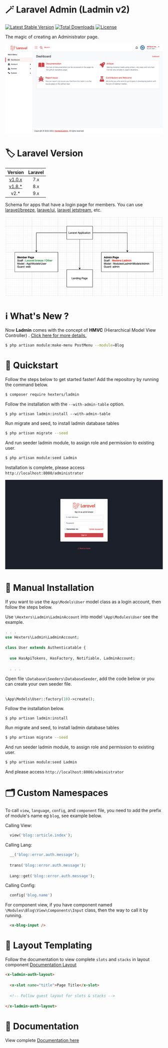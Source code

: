 # 🪄 Laravel Admin (Ladmin v2)

[![Latest Stable Version](https://poser.pugx.org/hexters/ladmin/v/stable)](https://packagist.org/packages/hexters/ladmin)
[![Total Downloads](https://poser.pugx.org/hexters/ladmin/downloads)](https://packagist.org/packages/hexters/ladmin)
[![License](https://poser.pugx.org/hexters/ladmin/license)](https://packagist.org/packages/hexters/ladmin)

The magic of creating an Administrator page.

![Dashboard](https://github.com/hexters/assets/blob/main/ladmin/v2/captures/dashboard.png?raw=true)

# 🏷️ Laravel Version

|Version|Laravel|
|:-:|:-:|
| [v1.0.x](https://github.com/hexters/ladmin/blob/v1.0.3/readme.md) | 7.x |
| [v1.8.*](https://github.com/hexters/ladmin/blob/v1.8.3/readme.md)| 8.x |
|v2.*|9.x|

Schema for apps that have a login page for members. You can use [laravel/breeze](https://github.com/laravel/breeze), [larave/ui](https://github.com/laravel/ui), [laravel jetstream](https://jetstream.laravel.com/1.x/introduction.html), etc.

![Scheme Member](https://github.com/hexters/assets/blob/main/ladmin/v2/captures/scheme.png?raw=true)
# ℹ️ What's New ?

Now **Ladmin** comes with the concept of **HMVC** (Hierarchical Model View Controller) . [Click here for more details.](https://github.com/hexters/ladmin/wiki/Module)

```bash
$ php artisan module:make-menu PostMenu --module=Blog
```

# 🚀 Quickstart

Follow the steps below to get started faster! Add the repository by running the command below.

```bash
$ composer require hexters/ladmin
```

Follow the installation with the `--with-admin-table` option.
```
$ php artisan ladmin:install --with-admin-table
```

Run migrate and seed, to install ladmin database tables
```bash
$ php artisan migrate --seed
```

And run seeder ladmin module, to assign role and permission to existing user.
```bash
$ php artisan module:seed Ladmin
```

Installation is complete, please access `http://localhost:8000/administrator`

![Login Page](https://github.com/hexters/assets/blob/main/ladmin/v2/captures/login-page.png?raw=true)

# 🧰 Manual Installation

If you want to use the `App\Models\User` model class as a login account, then follow the steps below.

Use `\Hexters\Ladmin\LadminAccount` into model `\App\Modules\User` see the example.
```php
. . .
use Hexters\Ladmin\LadminAccount;

class User extends Authenticatable {

  use HasApiTokens, HasFactory, Notifiable, LadminAccount;

  . . .
```

Open file `\Database\Seeders\DatabaseSeeder`, add the code below or you can create your own seeder file.
```php

\App\Models\User::factory(10)->create();

```

Follow the installation below.

```
$ php artisan ladmin:install
```

Run migrate and seed, to install ladmin database tables
```bash
$ php artisan migrate --seed
```

And run seeder ladmin module, to assign role and permission to existing user.
```bash
$ php artisan module:seed Ladmin
```

And please access `http://localhost:8000/administrator`


# 🗂️ Custom Namespaces

To call `view`, `language`, `config`, and `component` file, you need to add the prefix of module's name eg `blog`, see example below.

Calling View:
```php
  view('blog::article.index');
```

Calling Lang:
```php
  __('blog::error.auth.message');

  trans('blog::error.auth.message');

  Lang::get('blog::error.auth.message');
```

Calling Config:
```php
  config('blog.name')
```

For component view, if you have component named `\Modules\Blog\View\Components\Input` class, then the way to call it by running.
```html
  <x-blog-input />
```

# 🌇 Layout Templating

Follow the documentation to view complete `slots` and `stacks` in layout component [Documentation Layout](https://github.com/hexters/ladmin/wiki/Template-Layout)

```html
<x-ladmin-auth-layout>

  <x-slot name="title">Page Title</x-slot>

  <!-- Follow guest layout for slots & stacks -->
  
</x-ladmin-auth-layout>
```

# 📖 Documentation
View complete [Documentation here](https://github.com/hexters/ladmin/wiki)
